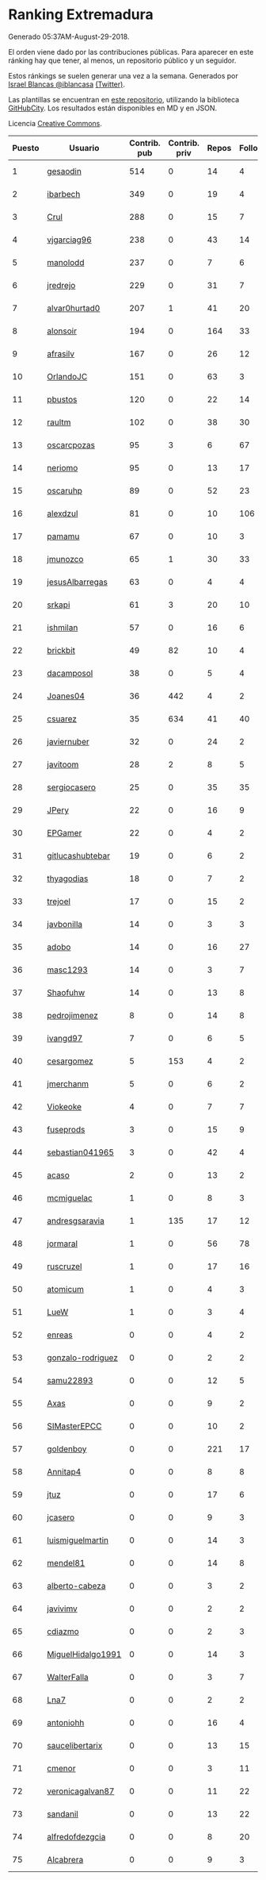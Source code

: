 # Ranking Extremadura

Generado 05:37AM-August-29-2018.

El orden viene dado por las contribuciones públicas. Para aparecer en este ránking hay que tener, al menos, un repositorio público y un seguidor.

Estos ránkings se suelen generar una vez a la semana. Generados por [Israel Blancas @iblancasa](https://github.com/iblancasa/) [(Twitter)](https://twitter.com/iblancasa).

Las plantillas se encuentran en [este repositorio](https://github.com/iblancasa/GH-Spanish-Ranking), utilizando la biblioteca [GitHubCity](https://github.com/iblancasa/GitHubCity). Los resultados están disponibles en MD y en JSON.

Licencia [Creative Commons](https://creativecommons.org/licenses/by/4.0/).

| Puesto   |  Usuario  | Contrib. pub | Contrib. priv |Repos| Followers | Desde |  Avatar  |
|----------|-----------|--------------|---------------|-----|-----------|-------|----------|
|1|[gesaodin](https://github.com/gesaodin)|514|0|14|4|2015-03-13|![gesaodin]()|
|2|[ibarbech](https://github.com/ibarbech)|349|0|19|4|2015-09-20|![ibarbech]()|
|3|[Crul](https://github.com/Crul)|288|0|15|7|2013-09-29|![Crul]()|
|4|[vjgarciag96](https://github.com/vjgarciag96)|238|0|43|14|2016-07-01|![vjgarciag96]()|
|5|[manolodd](https://github.com/manolodd)|237|0|7|6|2013-08-08|![manolodd]()|
|6|[jredrejo](https://github.com/jredrejo)|229|0|31|7|2011-08-27|![jredrejo]()|
|7|[alvar0hurtad0](https://github.com/alvar0hurtad0)|207|1|41|20|2011-10-15|![alvar0hurtad0]()|
|8|[alonsoir](https://github.com/alonsoir)|194|0|164|33|2012-09-23|![alonsoir]()|
|9|[afrasilv](https://github.com/afrasilv)|167|0|26|12|2014-10-15|![afrasilv]()|
|10|[OrlandoJC](https://github.com/OrlandoJC)|151|0|63|3|2016-04-15|![OrlandoJC]()|
|11|[pbustos](https://github.com/pbustos)|120|0|22|14|2013-12-06|![pbustos]()|
|12|[raultm](https://github.com/raultm)|102|0|38|30|2011-03-09|![raultm]()|
|13|[oscarcpozas](https://github.com/oscarcpozas)|95|3|6|67|2013-01-27|![oscarcpozas]()|
|14|[neriomo](https://github.com/neriomo)|95|0|13|17|2015-01-17|![neriomo]()|
|15|[oscaruhp](https://github.com/oscaruhp)|89|0|52|23|2011-06-18|![oscaruhp]()|
|16|[alexdzul](https://github.com/alexdzul)|81|0|10|106|2012-06-29|![alexdzul]()|
|17|[pamamu](https://github.com/pamamu)|67|0|10|3|2014-11-19|![pamamu]()|
|18|[jmunozco](https://github.com/jmunozco)|65|1|30|33|2012-11-23|![jmunozco]()|
|19|[jesusAlbarregas](https://github.com/jesusAlbarregas)|63|0|4|4|2015-11-05|![jesusAlbarregas]()|
|20|[srkapi](https://github.com/srkapi)|61|3|20|10|2015-02-08|![srkapi]()|
|21|[ishmilan](https://github.com/ishmilan)|57|0|16|6|2014-10-07|![ishmilan]()|
|22|[brickbit](https://github.com/brickbit)|49|82|10|4|2016-06-02|![brickbit]()|
|23|[dacamposol](https://github.com/dacamposol)|38|0|5|4|2016-01-27|![dacamposol]()|
|24|[Joanes04](https://github.com/Joanes04)|36|442|4|2|2014-11-25|![Joanes04]()|
|25|[csuarez](https://github.com/csuarez)|35|634|41|40|2011-03-21|![csuarez]()|
|26|[javiernuber](https://github.com/javiernuber)|32|0|24|2|2011-06-16|![javiernuber]()|
|27|[javitoom](https://github.com/javitoom)|28|2|8|5|2015-09-16|![javitoom]()|
|28|[sergiocasero](https://github.com/sergiocasero)|25|0|35|35|2015-02-03|![sergiocasero]()|
|29|[JPery](https://github.com/JPery)|22|0|16|9|2015-02-18|![JPery]()|
|30|[EPGamer](https://github.com/EPGamer)|22|0|4|2|2017-10-04|![EPGamer]()|
|31|[gitlucashubtebar](https://github.com/gitlucashubtebar)|19|0|6|2|2018-02-06|![gitlucashubtebar]()|
|32|[thyagodias](https://github.com/thyagodias)|18|0|7|2|2017-09-08|![thyagodias]()|
|33|[trejoel](https://github.com/trejoel)|17|0|15|2|2014-12-05|![trejoel]()|
|34|[javbonilla](https://github.com/javbonilla)|14|0|3|3|2011-10-12|![javbonilla]()|
|35|[adobo](https://github.com/adobo)|14|0|16|27|2011-05-09|![adobo]()|
|36|[masc1293](https://github.com/masc1293)|14|0|3|7|2013-10-08|![masc1293]()|
|37|[Shaofuhw](https://github.com/Shaofuhw)|14|0|13|8|2015-12-11|![Shaofuhw]()|
|38|[pedrojimenez](https://github.com/pedrojimenez)|8|0|14|8|2011-09-12|![pedrojimenez]()|
|39|[ivangd97](https://github.com/ivangd97)|7|0|6|5|2014-05-06|![ivangd97]()|
|40|[cesargomez](https://github.com/cesargomez)|5|153|4|2|2013-02-14|![cesargomez]()|
|41|[jmerchanm](https://github.com/jmerchanm)|5|0|6|2|2016-01-10|![jmerchanm]()|
|42|[Viokeoke](https://github.com/Viokeoke)|4|0|7|7|2015-10-23|![Viokeoke]()|
|43|[fuseprods](https://github.com/fuseprods)|3|0|15|9|2012-12-15|![fuseprods]()|
|44|[sebastian041965](https://github.com/sebastian041965)|3|0|42|4|2013-10-07|![sebastian041965]()|
|45|[acaso](https://github.com/acaso)|2|0|13|2|2011-08-12|![acaso]()|
|46|[mcmiguelac](https://github.com/mcmiguelac)|1|0|8|3|2014-05-07|![mcmiguelac]()|
|47|[andresgsaravia](https://github.com/andresgsaravia)|1|135|17|12|2011-06-13|![andresgsaravia]()|
|48|[jormaral](https://github.com/jormaral)|1|0|56|78|2011-06-03|![jormaral]()|
|49|[ruscruzel](https://github.com/ruscruzel)|1|0|17|16|2013-07-09|![ruscruzel]()|
|50|[atomicum](https://github.com/atomicum)|1|0|4|3|2014-01-13|![atomicum]()|
|51|[LueW](https://github.com/LueW)|1|0|3|4|2016-07-06|![LueW]()|
|52|[enreas](https://github.com/enreas)|0|0|4|2|2011-11-07|![enreas]()|
|53|[gonzalo-rodriguez](https://github.com/gonzalo-rodriguez)|0|0|2|2|2013-04-02|![gonzalo-rodriguez]()|
|54|[samu22893](https://github.com/samu22893)|0|0|12|5|2013-10-30|![samu22893]()|
|55|[Axas](https://github.com/Axas)|0|0|9|2|2015-03-04|![Axas]()|
|56|[SIMasterEPCC](https://github.com/SIMasterEPCC)|0|0|10|2|2017-03-16|![SIMasterEPCC]()|
|57|[goldenboy](https://github.com/goldenboy)|0|0|221|17|2009-05-27|![goldenboy]()|
|58|[Annitap4](https://github.com/Annitap4)|0|0|8|8|2010-08-30|![Annitap4]()|
|59|[jtuz](https://github.com/jtuz)|0|0|17|6|2011-12-01|![jtuz]()|
|60|[jcasero](https://github.com/jcasero)|0|0|9|3|2012-05-06|![jcasero]()|
|61|[luismiguelmartin](https://github.com/luismiguelmartin)|0|0|14|3|2012-07-07|![luismiguelmartin]()|
|62|[mendel81](https://github.com/mendel81)|0|0|14|8|2012-07-18|![mendel81]()|
|63|[alberto-cabeza](https://github.com/alberto-cabeza)|0|0|3|2|2013-12-19|![alberto-cabeza]()|
|64|[javivimv](https://github.com/javivimv)|0|0|2|2|2014-02-17|![javivimv]()|
|65|[cdiazmo](https://github.com/cdiazmo)|0|0|2|3|2014-09-23|![cdiazmo]()|
|66|[MiguelHidalgo1991](https://github.com/MiguelHidalgo1991)|0|0|14|3|2015-02-03|![MiguelHidalgo1991]()|
|67|[WalterFalla](https://github.com/WalterFalla)|0|0|3|7|2015-02-10|![WalterFalla]()|
|68|[Lna7](https://github.com/Lna7)|0|0|2|2|2015-11-09|![Lna7]()|
|69|[antoniohh](https://github.com/antoniohh)|0|0|16|4|2016-02-03|![antoniohh]()|
|70|[saucelibertarix](https://github.com/saucelibertarix)|0|0|13|15|2016-10-07|![saucelibertarix]()|
|71|[cmenor](https://github.com/cmenor)|0|0|3|11|2016-10-07|![cmenor]()|
|72|[veronicagalvan87](https://github.com/veronicagalvan87)|0|0|11|22|2016-10-07|![veronicagalvan87]()|
|73|[sandanil](https://github.com/sandanil)|0|0|13|22|2016-10-07|![sandanil]()|
|74|[alfredofdezgcia](https://github.com/alfredofdezgcia)|0|0|8|20|2016-11-08|![alfredofdezgcia]()|
|75|[Alcabrera](https://github.com/Alcabrera)|0|0|9|3|2017-02-23|![Alcabrera]()|
